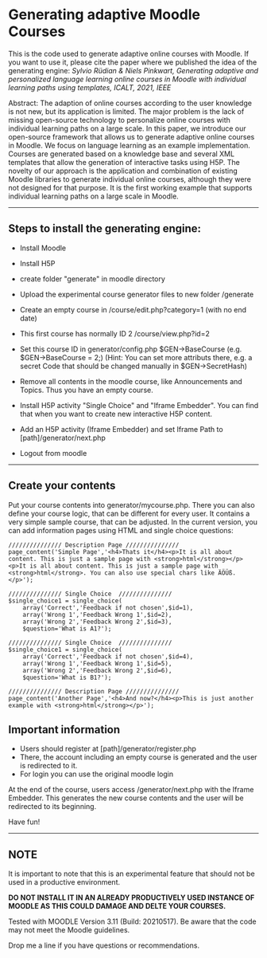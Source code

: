 # Generating adaptive Moodle Courses
This is the code used to generate adaptive online courses with Moodle. If you want to use it, please cite the paper where we published the idea of the generating engine:
<i>Sylvio Rüdian & Niels Pinkwart, Generating adaptive and personalized language learning online courses in Moodle with individual learning paths using templates, ICALT, 2021, IEEE</i>

Abstract: The adaption of online courses according to the user knowledge is not new, but its application is limited. The major problem is the lack of missing open-source technology to personalize online courses with individual learning paths on a large scale. In this paper, we introduce our open-source framework that allows us to generate adaptive online courses in Moodle. We focus on language learning as an example implementation. Courses are generated based on a knowledge base and several XML templates that allow the generation of interactive tasks using H5P. The novelty of our approach is the application and combination of existing Moodle libraries to generate individual online courses, although they were not designed for that purpose. It is the first working example that supports individual learning paths on a large scale in Moodle. 
<hr>
<h2>Steps to install the generating engine:</h2>

- Install Moodle
- Install H5P
- create folder "generate" in moodle directory
- Upload the experimental course generator files to new folder /generate

- Create an empty course in /course/edit.php?category=1 (with no end date)

- This first course has normally ID 2 /course/view.php?id=2

- Set this course ID in generator/config.php $GEN->BaseCourse (e.g. $GEN->BaseCourse = 2;)
(Hint: You can set more attributs there, e.g. a secret Code that should be changed manually in $GEN->SecretHash)

- Remove all contents in the moodle course, like Announcements and Topics. Thus you have an empty course.

- Install H5P activity "Single Choice" and "Iframe Embedder". You can find that when you want to create new interactive H5P content.

- Add an H5P activity (Iframe Embedder) and set Iframe Path to [path]/generator/next.php

- Logout from moodle
<hr>
<h2> Create your contents</h2>

Put your course contents into generator/mycourse.php. There you can also define your course logic, that can be different for every user. It contains a very simple sample course, that can be adjusted. In the current version, you can add information pages using HTML and single choice questions:

	/////////////// Description Page ///////////////
	page_content('Simple Page','<h4>Thats it</h4><p>It is all about content. This is just a sample page with <strong>html</strong></p><p>It is all about content. This is just a sample page with <strong>html</strong>. You can also use special chars like ÄÖÜß.</p>');
	
	/////////////// Single Choice  ///////////////
	$single_choice1 = single_choice(
		array('Correct','Feedback if not chosen',$id=1), 
		array('Wrong 1','Feedback Wrong 1',$id=2), 
		array('Wrong 2','Feedback Wrong 2',$id=3), 
		$question='What is A1?');
	
	/////////////// Single Choice  ///////////////
	$single_choice1 = single_choice(
		array('Correct','Feedback if not chosen',$id=4), 
		array('Wrong 1','Feedback Wrong 1',$id=5), 
		array('Wrong 2','Feedback Wrong 2',$id=6), 
		$question='What is B1?');
	
	/////////////// Description Page ///////////////
	page_content('Another Page','<h4>And now?</h4><p>This is just another example with <strong>html</strong></p>');

<h2>Important information</h2>

- Users should register at [path]/generator/register.php
- There, the account including an empty course is generated and the user is redirected to it.
- For login you can use the original moodle login

At the end of the course, users access /generator/next.php with the Iframe Embedder. This generates the new course contents and the user will be redirected to its beginning.

Have fun!
<hr>
<h2>NOTE</h2>
It is important to note that this is an experimental feature that should not be used in a productive environment.

<b>DO NOT INSTALL IT IN AN ALREADY PRODUCTIVELY USED INSTANCE OF MOODLE AS THIS COULD DAMAGE AND DELTE YOUR COURSES.</b>


Tested with MOODLE Version 3.11 (Build: 20210517). Be aware that the code may not meet the Moodle guidelines.

Drop me a line if you have questions or recommendations.
